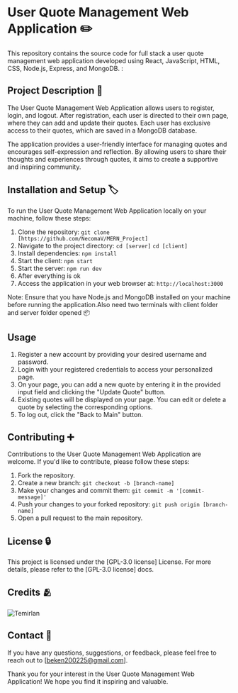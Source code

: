 # User Quote Management Web Application ✏️ 

This repository contains the source code for full stack a user quote management web application developed using React, JavaScript, HTML, CSS, Node.js, Express, and MongoDB. :

## Project Description 📝
The User Quote Management Web Application allows users to register, login, and logout. After registration, each user is directed to their own page, where they can add and update their quotes. Each user has exclusive access to their quotes, which are saved in a MongoDB database.

The application provides a user-friendly interface for managing quotes and encourages self-expression and reflection. By allowing users to share their thoughts and experiences through quotes, it aims to create a supportive and inspiring community.

## Installation and Setup 🏷️
To run the User Quote Management Web Application locally on your machine, follow these steps:

1. Clone the repository: `git clone [https://github.com/NecomaV/MERN_Project]`
2. Navigate to the project directory: `cd [server]` `cd [client]`
3. Install dependencies: `npm install`
4. Start the client: `npm start`
5. Start the server: `npm run dev`
6. After everything is ok
7. Access the application in your web browser at: `http://localhost:3000`

Note: Ensure that you have Node.js and MongoDB installed on your machine before running the application.Also need two terminals with client folder and server folder opened 📦

## Usage
1. Register a new account by providing your desired username and password.
2. Login with your registered credentials to access your personalized page.
3. On your page, you can add a new quote by entering it in the provided input field and clicking the "Update Quote" button.
4. Existing quotes will be displayed on your page. You can edit or delete a quote by selecting the corresponding options.
5. To log out, click the "Back to Main" button.

## Contributing ➕
Contributions to the User Quote Management Web Application are welcome. If you'd like to contribute, please follow these steps:

1. Fork the repository.
2. Create a new branch: `git checkout -b [branch-name]`
3. Make your changes and commit them: `git commit -m '[commit-message]'`
4. Push your changes to your forked repository: `git push origin [branch-name]`
5. Open a pull request to the main repository.

## License 🔒
This project is licensed under the [GPL-3.0 license] License. For more details, please refer to the [GPL-3.0 license] docs.

## Credits 🫂
![Temirlan](https://github.com/NecomaV) 

## Contact 📧
If you have any questions, suggestions, or feedback, please feel free to reach out to [beken200225@gmail.com].

Thank you for your interest in the User Quote Management Web Application! We hope you find it inspiring and valuable.
